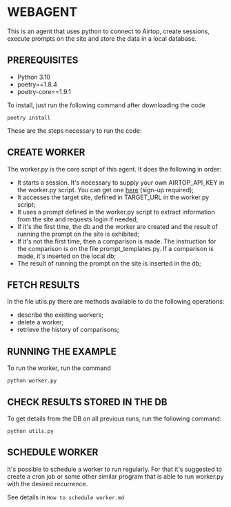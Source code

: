 # WEBAGENT

This is an agent that uses python to connect to Airtop, create sessions, execute prompts on the site and store the data in a local database.

## PREREQUISITES

- Python 3.10
- poetry==1.8.4
- poetry-core==1.9.1

To install, just run the following command after downloading the code

`poetry install`

These are the steps necessary to run the code:

## CREATE WORKER

The worker.py is the core script of this agent.
It does the following in order:
- It starts a session. It's necessary to supply your own AIRTOP_API_KEY in the worker.py script. You can get one [here](https://portal.airtop.ai/api-keys) (sign-up required);
- It accesses the target site, defined in TARGET_URL in the worker.py script;
- It uses a prompt defined in the worker.py script to extract information from the site and requests login if needed;
- If it's the first time, the db and the worker are created and the result of running the prompt on the site is exhibited;
- If it's not the first time, then a comparison is made. The instruction for the comparison is on the file prompt_templates.py. If a comparison is made, it's inserted on the local db;
- The result of running the prompt on the site is inserted in the db;

## FETCH RESULTS

In the file utils.py there are methods available to do the following operations:

- describe the existing workers;
- delete a worker;
- retrieve the history of comparisons;

## RUNNING THE EXAMPLE

To run the worker, run the command

`python worker.py`

## CHECK RESULTS STORED IN THE DB

To get details from the DB on all previous runs, run the following command:

`python utils.py`

## SCHEDULE WORKER

It's possible to schedule a worker to run regularly. For that it's suggested to create a cron job or some other similar program that is able to run worker.py with the desired recurrence.

See details in `How to schedule worker.md`
